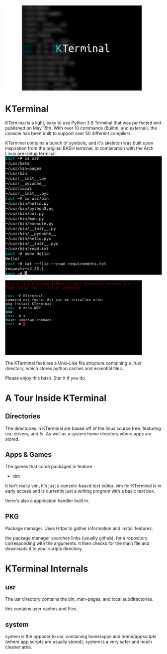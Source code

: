 
![img_1.png](img_1.png)

# KTerminal

KTerminal is a light, easy to use Python 3.9 Terminal that 
was perfected and published on May 15th. With over 10 commands (Builtin, and external),
the console has been built to support over 50 different compilers.

KTerminal contains a bunch of symbols, and it's skeleton was built
upon inspiration from the original BASH terminal, in 
combination with the Arch Linux pre-setup terminal.
![img.png](img.png)

![img.png](img_2.png)

The KTerminal features a Unix-Like file structure containing a ./usr directory,
which stores python caches and essential files.

Please enjoy this bash. Star it if you do.

# A Tour Inside KTerminal
## Directories
The directories in KTerminal are based off of the linux
source tree. featuring usr, drivers, and fs. As
well as a system.home directory where apps are stored.
## Apps & Games
The games that come packaged in feature
- vim

It isn't really vim, it's just a console-based text editor.
vim for KTerminal is in early access and is currently just a
writing program with a basic text box.

there's also a application handler built in.

## PKG
Package manager. Uses Https to gather information and
install features.

the package manager searches links (usually github), 
for a repository corresponding with the arguments.
it then checks for the main file and downloads it to your scripts directory.
# KTerminal Internals
## usr
The usr directory contains the bin, man-pages, and local subdirectories.

this contains user caches and files.

## system
system is the opposer to usr, containing home/apps
and home/appscripts (where app scripts are usually stored),
system is a very safer and much cleaner area.